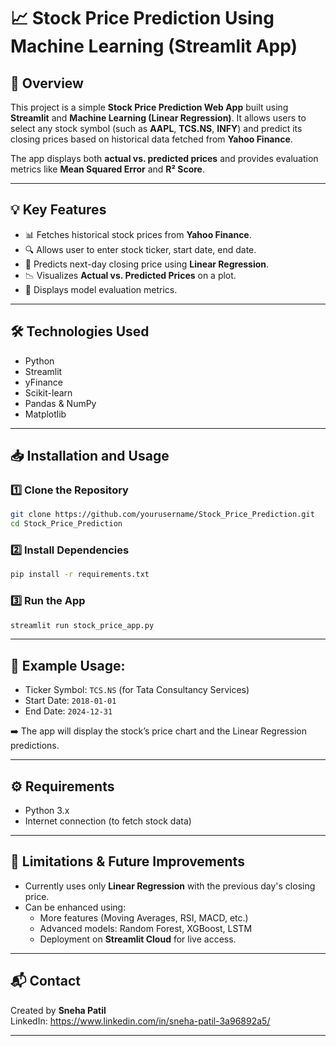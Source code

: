 
# 📈 Stock Price Prediction Using Machine Learning (Streamlit App)

## 🚀 Overview

This project is a simple **Stock Price Prediction Web App** built using **Streamlit** and **Machine Learning (Linear Regression)**. It allows users to select any stock symbol (such as **AAPL**, **TCS.NS**, **INFY**) and predict its closing prices based on historical data fetched from **Yahoo Finance**.

The app displays both **actual vs. predicted prices** and provides evaluation metrics like **Mean Squared Error** and **R² Score**.


---

## 💡 Key Features

- 📊 Fetches historical stock prices from **Yahoo Finance**.
- 🔍 Allows user to enter stock ticker, start date, end date.
- 🤖 Predicts next-day closing price using **Linear Regression**.
- 📉 Visualizes **Actual vs. Predicted Prices** on a plot.
- 📝 Displays model evaluation metrics.

---

## 🛠 Technologies Used

- Python
- Streamlit
- yFinance
- Scikit-learn
- Pandas & NumPy
- Matplotlib

---

## 📥 Installation and Usage

### 1️⃣ Clone the Repository

```bash
git clone https://github.com/yourusername/Stock_Price_Prediction.git
cd Stock_Price_Prediction
```

### 2️⃣ Install Dependencies

```bash
pip install -r requirements.txt
```

### 3️⃣ Run the App

```bash
streamlit run stock_price_app.py
```

---

## 📝 Example Usage:

- Ticker Symbol: `TCS.NS` (for Tata Consultancy Services)
- Start Date: `2018-01-01`
- End Date: `2024-12-31`

➡️ The app will display the stock’s price chart and the Linear Regression predictions.

---

## ⚙ Requirements

- Python 3.x
- Internet connection (to fetch stock data)

---

## 📌 Limitations & Future Improvements

- Currently uses only **Linear Regression** with the previous day's closing price.
- Can be enhanced using:
  - More features (Moving Averages, RSI, MACD, etc.)
  - Advanced models: Random Forest, XGBoost, LSTM
  - Deployment on **Streamlit Cloud** for live access.

---

## 📬 Contact

Created by **Sneha Patil**  
LinkedIn: https://www.linkedin.com/in/sneha-patil-3a96892a5/  

---
